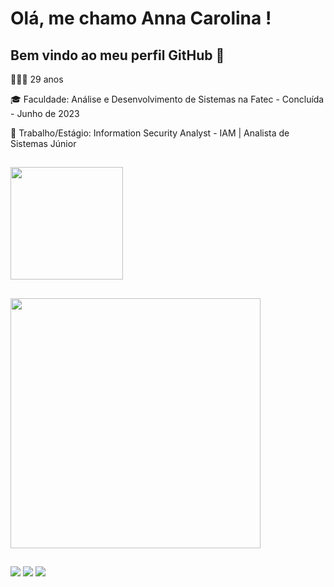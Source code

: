 
# Olá, me chamo Anna Carolina ! 
## Bem vindo ao meu perfil GitHub 👋


<div>


<p>👩🏽‍🎓 29 anos</p>
<p>🎓 Faculdade: Análise e Desenvolvimento de Sistemas na Fatec - Concluída - Junho de 2023</p>
<p>💼 Trabalho/Estágio: Information Security Analyst - IAM | Analista de Sistemas Júnior</p>

</div>

##

<div>
  <a href="https://github.com/AnnaCMendes/AnnaCMendes">
  <img height="180em" src="https://github-readme-stats.vercel.app/api?username=AnnaCMendes&show_icons=true&theme=cobalt&include_all_commits=true&count_private=true"/>

  
</div>
  
   
##
 <div>
 <a href="https://github.com/AnnaCMendes/AnnaCMendes">
 <img height="400em" src=https://github-readme-stats.vercel.app/api/top-langs/?username=AnnaCMendes&show_icons=true&theme=cobalt&langs_count=20"/>
 
</div>

 ##
<div> 
  <a href="https://www.instagram.com/annacarolinaoliveira93/" target="_blank"><img src="https://img.shields.io/badge/-Instagram-%23E4405F?style=for-the-badge&logo=instagram&logoColor=white" target="_blank"></a>
  <a href = "mailto:annacarolinamendes1993@gmail.com"><img src="https://img.shields.io/badge/Gmail-D14836?style=for-the-badge&logo=gmail&logoColor=white" target="_blank"></a>
  <a href="https://www.linkedin.com/in/anna-carolina-de-oliveira-vale-mendes-372411b3/" target="_blank"><img src="https://img.shields.io/badge/-LinkedIn-%230077B5?style=for-the-badge&logo=linkedin&logoColor=white" target="_blank"></a> 
</div>


